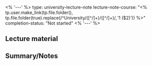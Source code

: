 <% '---' %>
type: university-lecture-note
lecture-note-course: "<% tp.user.make_link(tp.file.folder(), tp.file.folder(true).replace(/^University\/([^\/]+)\/([^\/]+)$/, '$1 ($2)')) %>"
completion-status: "Not started"
<% '---' %>
## Lecture material

## Summary/Notes
